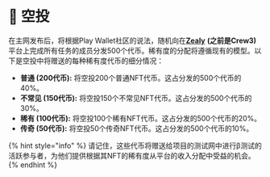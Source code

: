 # 🎁 空投

在主网发布后，将根据Play Wallet社区的说法，随机向在[**Zealy**](https://zealy.io/c/playwallet/invite/GsvZSOQU1MOGOa5EBhG\_h) **(之前是Crew3)** 平台上完成所有任务的成员分发500个代币。稀有度的分配将遵循现有的模型。以下是空投中将赠送的每种稀有度代币的细分情况：

* **普通 (200代币):** 将空投200个普通NFT代币。这占分发的500个代币的40%。
* **不常见 (150代币):** 将空投150个不常见NFT代币。这占分发的500个代币的30%。
* **稀有 (100代币):** 将空投100个稀有NFT代币。这占分发的500个代币的20%。
* **传奇 (50代币):** 将空投50个传奇NFT代币。这占分发的500个代币的10%。

{% hint style="info" %}
请记住，这些代币将赠送给项目的测试网中进行β测试的活跃参与者，为他们提供根据其NFT的稀有度从平台的收入分配中受益的机会。
{% endhint %}
